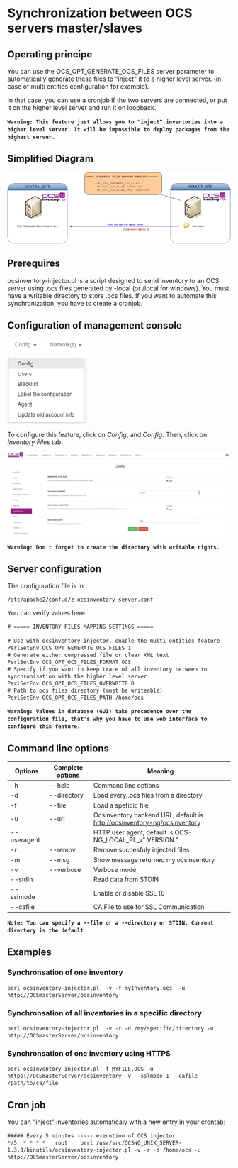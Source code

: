# Synchronization between OCS servers master/slaves

## Operating principe

You can use the OCS_OPT_GENERATE_OCS_FILES server parameter to automatically generate
these files to "inject" it to a higher level server. (in case of multi entities configuration for example).

In that case, you can use a cronjob if the two servers are connected, or put it on the higher level server
and run it on loopback.

**`Warning: This feature just allows you to "inject" inventories into a higher level server. It will be
impossible to deploy packages from the highest server.`**

## Simplified Diagram

![Simplified Diagram](../../img/server/schema/injector.jpg)

## Prerequires

ocsinventory-injector.pl is a script designed to send inventory to an OCS server using .ocs files
generated by -local (or /local for windows). You must have a writable directory to store .ocs files.
If you want to automate this synchronization, you have to create a cronjob.

## Configuration of management console

![Inventory Files Acces](../../img/server/reports/master_slave_1.png)

To configure this feature, click on _Config_, and _Config_. Then, click on _Inventory Files_ tab.

![Inventory Files Tab](../../img/server/reports/master_slave_2.png)

**`Warning: Don't forget to create the directory with writable rights.`**

## Server configuration

The configuration file is in

    /etc/apache2/conf.d/z-ocsinventory-server.conf

You can verify values here

    # ===== INVENTORY FILES MAPPING SETTINGS =====

    # Use with ocsinventory-injector, enable the multi entities feature
    PerlSetEnv OCS_OPT_GENERATE_OCS_FILES 1
    # Generate either compressed file or clear XML text
    PerlSetEnv OCS_OPT_OCS_FILES_FORMAT OCS
    # Specify if you want to keep trace of all inventory between to synchronisation with the higher level server
    PerlSetEnv OCS_OPT_OCS_FILES_OVERWRITE 0
    # Path to ocs files directory (must be writeable)
    PerlSetEnv OCS_OPT_OCS_FILES_PATH /home/ocs

**`Warning: Values in database (GUI) take precedence over the configuration file, that's why you
have to use web interface to configure this feature.`**

## Command line options

**Options** | **Complete options** | **Meaning**
------|------|------
-h | --help | Command line options
-d | --directory | Load every .ocs files from a directory
-f | --file | Load a speficic file
-u | --url | Ocsinventory backend URL, default is [http://ocsinventory-ng/ocsinventory](http://ocsinventory-ng/ocsinventory)
--useragent |   | HTTP user agent, default is OCS-NG_LOCAL_PL_v".VERSION."
-r | --remov | Remove succesfuly injected files
-m | --msg | Show message returned my ocsinventory
-v | --verbose | Verbose mode
--stdin |   | Read data from STDIN
--sslmode |   | Enable or disable SSL (0|1)
--cafile |   | CA File to use for SSL Communication


**`Note: You can specify a --file or a --directory or STDIN. Current directory is the default`**

## Examples

### **Synchronsation of one inventory**

    perl ocsinventory-injector.pl  -v -f myInventory.ocs  -u http://OCSmasterServer/ocsinventory

### **Synchronsation of all inventories in a specific directory**

    perl ocsinventory-injector.pl  -v -r -d /my/specific/directory -u http://OCSmasterServer/ocsinventory

### **Synchronsation of one inventory using HTTPS**

    perl ocsinventory-injector.pl -f MYFILE.OCS -u https://OCSmasterServer/ocsinventory -v --sslmode 1 --cafile /path/to/ca/file

## Cron job

You can "inject" inventories automaticaly with a new entry in your crontab:

    ##### Every 5 minutes ----- execution of OCS injector
    */5  * * * *   root    perl /usr/src/OCSNG_UNIX_SERVER-1.3.3/binutils/ocsinventory-injector.pl -v -r -d /home/ocs -u http://OCSmasterServer/ocsinventory
